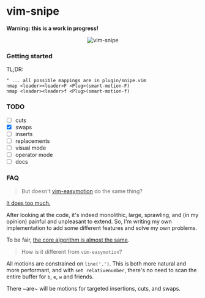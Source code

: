 # vim-snipe

**Warning: this is a work in progress!**

<p align="center">
  <img alt="vim-snipe" src="https://user-images.githubusercontent.com/2729079/33256249-23767e84-d306-11e7-952d-b19821edc2ce.gif">
</p>

### Getting started

TL;DR:

```vim
" ... all possible mappings are in plugin/snipe.vim
nmap <leader><leader>F <Plug>(smart-motion-F)
nmap <leader><leader>f <Plug>(smart-motion-f)
```

### TODO

* [ ] cuts
* [X] swaps
* [ ] inserts
* [ ] replacements
* [ ] visual mode
* [ ] operator mode
* [ ] docs

### FAQ

> But doesn't [vim-easymotion](https://github.com/easymotion/vim-easymotion/) do the same thing?

[It does too much.](https://www.reddit.com/r/vim/comments/1v9qyu/actively_developed_and_maintained_fork_of/ceq7lcf/)

After looking at the code, it's indeed monolithic, large, sprawling, and (in my opinion) painful and unpleasant
to extend.  So, I'm writing my own implementation to add some different features and solve my own problems.

To be fair, [the core algorithm is almost the same](https://github.com/easymotion/vim-easymotion/pull/359).

> How is it different from `vim-easymotion`?

All motions are constrained on `line('.')`. This is both more natural and more performant, and with `set relativenumber`, there's
no need to scan the entire buffer for `b`, `e`, `w` and friends.

There ~are~ will be motions for targeted insertions, cuts, and swaps.
